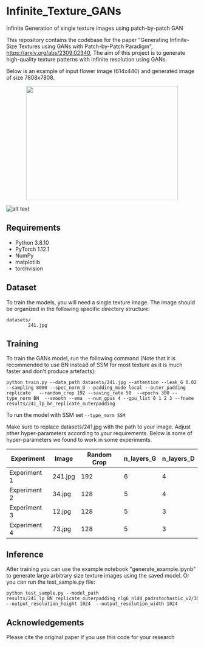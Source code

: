 # Infinite_Texture_GANs
Infinite Generation of single texture images using patch-by-patch GAN

This repository contains the codebase for the paper "Generating Infinite-Size Textures using GANs with Patch-by-Patch Paradigm", https://arxiv.org/abs/2309.02340,
The aim of this project is to generate high-quality texture patterns with infinite resolution using GANs.

Below is an example of input flower image (614x440) and generated image of size 7808x7808.

<p align="center">
  <img width="400" height="300" src="https://github.com/ai4netzero/Infinite_Texture_GANs/blob/main/examples/241.jpg">
</p>

![alt text](https://github.com/ai4netzero/Infinite_Texture_GANs/blob/main/examples/241_61x61.jpeg)



## Requirements

* Python 3.8.10
* PyTorch 1.12.1
* NumPy
* matplotlib
* torchvision

## Dataset

To train the models, you will need a single texture image. The image should be organized in the following specific directory structure:

```
datasets/
        241.jpg
```

## Training
To train the GANs model, run the following command 
(Note that it is recommended to use BN instead of SSM for most texture as it is much faster and don't produce artefacts):

```
python train.py --data_path datasets/241.jpg --attention --leak_G 0.02 --sampling 8000 --spec_norm_D --padding_mode local --outer_padding replicate   --random_crop 192 --saving_rate 50  --epochs 300 --type_norm BN  --smooth --ema  --num_gpus 4 --gpu_list 0 1 2 3 --fname results/241_lp_bn_replicate_outerpadding
```

To run the model with SSM set  ``` --type_norm SSM ```

Make sure to replace datasets/241.jpg with the path to your image. Adjust other hyper-parameters according to your requirements. Below is some of hyper-parameters we found to work in some experiments.

 Experiment | Image     | Random Crop | n_layers_G | n_layers_D |
|------------|-----------|-------------|------------|------------|
| Experiment 1 | 241.jpg   | 192       | 6          | 4          |
| Experiment 2 | 34.jpg    | 128       | 5          | 4          |
| Experiment 3 | 12.jpg    | 128       | 5          | 3          |
| Experiment 4 | 73.jpg    | 128       | 5          | 3          |


## Inference
After training you can use the example notebook "generate_example.ipynb" to generate large arbitrary size texture images using the saved model. 
Or you can run the test_sample.py file:

```
python test_sample.py --model_path results/241_lp_BN_replicate_outerpadding_nlg6_nld4_padzstochastic_v2/300_150.pth  --output_resolution_height 1024  --output_resolution_width 1024
```

## Acknowledgements
Please cite the original paper if you use this code for your research






